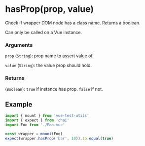 # hasProp(prop, value)

Check if wrapper DOM node has a class name. Returns a boolean. 

Can only be called on a Vue instance.

### Arguments

`prop` (`String`): prop name to assert value of.

`value` (`String`): the value prop should hold.

### Returns

(`Boolean`): `true` if instance has prop. `false` if not.

## Example

```js
import { mount } from 'vue-test-utils'
import { expect } from 'chai'
import Foo from './Foo.vue'

const wrapper = mount(Foo)
expect(wrapper.hasProp('bar', 10)).to.equal(true)
```

